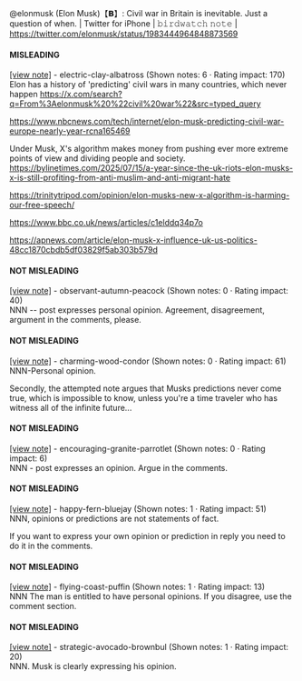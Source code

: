 @elonmusk (Elon Musk)【𝗕】: Civil war in Britain is inevitable. Just a question of when. | Twitter for iPhone | 𝚋𝚒𝚛𝚍𝚠𝚊𝚝𝚌𝚑 𝚗𝚘𝚝𝚎 | https://twitter.com/elonmusk/status/1983444964848873569

#### MISLEADING

[[view note]](https://x.com/i/birdwatch/n/1983461002143306025) - electric-clay-albatross (Shown notes: 6 · Rating impact: 170)\
Elon has a history of 'predicting' civil wars in many countries, which never happen
https://x.com/search?q=From%3Aelonmusk%20%22civil%20war%22&src=typed_query

https://www.nbcnews.com/tech/internet/elon-musk-predicting-civil-war-europe-nearly-year-rcna165469

Under Musk, X's algorithm makes money from pushing ever more extreme points of view and dividing people and society.
https://bylinetimes.com/2025/07/15/a-year-since-the-uk-riots-elon-musks-x-is-still-profiting-from-anti-muslim-and-anti-migrant-hate

https://trinitytripod.com/opinion/elon-musks-new-x-algorithm-is-harming-our-free-speech/

https://www.bbc.co.uk/news/articles/c1elddq34p7o

https://apnews.com/article/elon-musk-x-influence-uk-us-politics-48cc1870cbdb5df03829f5ab303b579d

#### NOT MISLEADING

[[view note]](https://x.com/i/birdwatch/n/1983614385491996915) - observant-autumn-peacock (Shown notes: 0 · Rating impact: 40)\
NNN -- post expresses personal opinion. Agreement, disagreement, argument in the comments, please.

#### NOT MISLEADING

[[view note]](https://x.com/i/birdwatch/n/1983614319804690654) - charming-wood-condor (Shown notes: 0 · Rating impact: 61)\
NNN-Personal opinion.

Secondly, the attempted note argues that Musks predictions never come true, which is impossible to know, unless you're a time traveler who has witness all of the infinite future...

#### NOT MISLEADING

[[view note]](https://x.com/i/birdwatch/n/1983523611580260391) - encouraging-granite-parrotlet (Shown notes: 0 · Rating impact: 6)\
NNN - post expresses an opinion.  Argue in the comments.

#### NOT MISLEADING

[[view note]](https://x.com/i/birdwatch/n/1983507679059304888) - happy-fern-bluejay (Shown notes: 1 · Rating impact: 51)\
NNN, opinions or predictions are not statements of fact.

If you want to express your own opinion or prediction in reply you need to do it in the comments.

#### NOT MISLEADING

[[view note]](https://x.com/i/birdwatch/n/1983479008370086075) - flying-coast-puffin (Shown notes: 1 · Rating impact: 13)\
NNN
The man is entitled to have personal opinions. If you disagree, use the comment section.

#### NOT MISLEADING

[[view note]](https://x.com/i/birdwatch/n/1983472707850170526) - strategic-avocado-brownbul (Shown notes: 1 · Rating impact: 20)\
NNN. Musk is clearly expressing his opinion.
